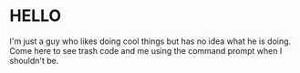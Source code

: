 # HELLO

I'm just a guy who likes doing cool things but has no idea what he is doing.
Come here to see trash code and me using the command prompt when I shouldn't be.
